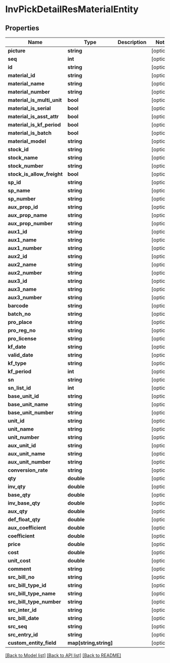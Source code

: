 # InvPickDetailResMaterialEntity

## Properties
Name | Type | Description | Notes
------------ | ------------- | ------------- | -------------
**picture** | **string** |  | [optional] 
**seq** | **int** |  | [optional] 
**id** | **string** |  | [optional] 
**material_id** | **string** |  | [optional] 
**material_name** | **string** |  | [optional] 
**material_number** | **string** |  | [optional] 
**material_is_multi_unit** | **bool** |  | [optional] 
**material_is_serial** | **bool** |  | [optional] 
**material_is_asst_attr** | **bool** |  | [optional] 
**material_is_kf_period** | **bool** |  | [optional] 
**material_is_batch** | **bool** |  | [optional] 
**material_model** | **string** |  | [optional] 
**stock_id** | **string** |  | [optional] 
**stock_name** | **string** |  | [optional] 
**stock_number** | **string** |  | [optional] 
**stock_is_allow_freight** | **bool** |  | [optional] 
**sp_id** | **string** |  | [optional] 
**sp_name** | **string** |  | [optional] 
**sp_number** | **string** |  | [optional] 
**aux_prop_id** | **string** |  | [optional] 
**aux_prop_name** | **string** |  | [optional] 
**aux_prop_number** | **string** |  | [optional] 
**aux1_id** | **string** |  | [optional] 
**aux1_name** | **string** |  | [optional] 
**aux1_number** | **string** |  | [optional] 
**aux2_id** | **string** |  | [optional] 
**aux2_name** | **string** |  | [optional] 
**aux2_number** | **string** |  | [optional] 
**aux3_id** | **string** |  | [optional] 
**aux3_name** | **string** |  | [optional] 
**aux3_number** | **string** |  | [optional] 
**barcode** | **string** |  | [optional] 
**batch_no** | **string** |  | [optional] 
**pro_place** | **string** |  | [optional] 
**pro_reg_no** | **string** |  | [optional] 
**pro_license** | **string** |  | [optional] 
**kf_date** | **string** |  | [optional] 
**valid_date** | **string** |  | [optional] 
**kf_type** | **string** |  | [optional] 
**kf_period** | **int** |  | [optional] 
**sn** | **string** |  | [optional] 
**sn_list_id** | **int** |  | [optional] 
**base_unit_id** | **string** |  | [optional] 
**base_unit_name** | **string** |  | [optional] 
**base_unit_number** | **string** |  | [optional] 
**unit_id** | **string** |  | [optional] 
**unit_name** | **string** |  | [optional] 
**unit_number** | **string** |  | [optional] 
**aux_unit_id** | **string** |  | [optional] 
**aux_unit_name** | **string** |  | [optional] 
**aux_unit_number** | **string** |  | [optional] 
**conversion_rate** | **string** |  | [optional] 
**qty** | **double** |  | [optional] 
**inv_qty** | **double** |  | [optional] 
**base_qty** | **double** |  | [optional] 
**inv_base_qty** | **double** |  | [optional] 
**aux_qty** | **double** |  | [optional] 
**def_float_qty** | **double** |  | [optional] 
**aux_coefficient** | **double** |  | [optional] 
**coefficient** | **double** |  | [optional] 
**price** | **double** |  | [optional] 
**cost** | **double** |  | [optional] 
**unit_cost** | **double** |  | [optional] 
**comment** | **string** |  | [optional] 
**src_bill_no** | **string** |  | [optional] 
**src_bill_type_id** | **string** |  | [optional] 
**src_bill_type_name** | **string** |  | [optional] 
**src_bill_type_number** | **string** |  | [optional] 
**src_inter_id** | **string** |  | [optional] 
**src_bill_date** | **string** |  | [optional] 
**src_seq** | **string** |  | [optional] 
**src_entry_id** | **string** |  | [optional] 
**custom_entity_field** | **map[string,string]** |  | [optional] 

[[Back to Model list]](../README.md#documentation-for-models) [[Back to API list]](../README.md#documentation-for-api-endpoints) [[Back to README]](../README.md)



